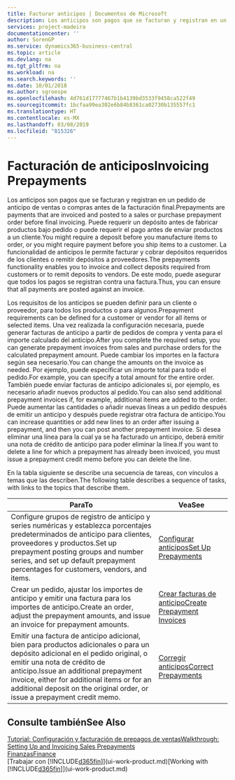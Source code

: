 ```yaml
---
title: Facturar anticipos | Documentos de Microsoft
description: Los anticipos son pagos que se facturan y registran en un pedido de anticipo de ventas o compras antes de la facturación final. Puede requerir un depósito antes de fabricar productos bajo pedido o puede requerir el pago antes de enviar productos a un cliente. La funcionalidad de anticipos le permite facturar y cobrar depósitos requeridos de los clientes o remitir depósitos a proveedores. De este modo, puede asegurar que todos los pagos se registran contra una factura.
services: project-madeira
documentationcenter: ''
author: SorenGP
ms.service: dynamics365-business-central
ms.topic: article
ms.devlang: na
ms.tgt_pltfrm: na
ms.workload: na
ms.search.keywords: ''
ms.date: 10/01/2018
ms.author: sgroespe
ms.openlocfilehash: 4d761d17777467b1b4139bd3533f9458ca522f49
ms.sourcegitcommit: 1bcfaa99ea302e6b84b8361ca02730b135557fc1
ms.translationtype: HT
ms.contentlocale: es-MX
ms.lasthandoff: 03/08/2019
ms.locfileid: "815326"
---
```

# <a name="invoicing-prepayments"></a><span data-ttu-id="067c0-106">Facturación de anticipos</span><span class="sxs-lookup"><span data-stu-id="067c0-106">Invoicing Prepayments</span></span>
<span data-ttu-id="067c0-107">Los anticipos son pagos que se facturan y registran en un pedido de anticipo de ventas o compras antes de la facturación final.</span><span class="sxs-lookup"><span data-stu-id="067c0-107">Prepayments are payments that are invoiced and posted to a sales or purchase prepayment order before final invoicing.</span></span> <span data-ttu-id="067c0-108">Puede requerir un depósito antes de fabricar productos bajo pedido o puede requerir el pago antes de enviar productos a un cliente.</span><span class="sxs-lookup"><span data-stu-id="067c0-108">You might require a deposit before you manufacture items to order, or you might require payment before you ship items to a customer.</span></span> <span data-ttu-id="067c0-109">La funcionalidad de anticipos le permite facturar y cobrar depósitos requeridos de los clientes o remitir depósitos a proveedores.</span><span class="sxs-lookup"><span data-stu-id="067c0-109">The prepayments functionality enables you to invoice and collect deposits required from customers or to remit deposits to vendors.</span></span> <span data-ttu-id="067c0-110">De este modo, puede asegurar que todos los pagos se registran contra una factura.</span><span class="sxs-lookup"><span data-stu-id="067c0-110">Thus, you can ensure that all payments are posted against an invoice.</span></span>  

 <span data-ttu-id="067c0-111">Los requisitos de los anticipos se pueden definir para un cliente o proveedor, para todos los productos o para algunos.</span><span class="sxs-lookup"><span data-stu-id="067c0-111">Prepayment requirements can be defined for a customer or vendor for all items or selected items.</span></span> <span data-ttu-id="067c0-112">Una vez realizada la configuración necesaria, puede generar facturas de anticipo a partir de pedidos de compra y venta para el importe calculado del anticipo.</span><span class="sxs-lookup"><span data-stu-id="067c0-112">After you complete the required setup, you can generate prepayment invoices from sales and purchase orders for the calculated prepayment amount.</span></span> <span data-ttu-id="067c0-113">Puede cambiar los importes en la factura según sea necesario.</span><span class="sxs-lookup"><span data-stu-id="067c0-113">You can change the amounts on the invoice as needed.</span></span> <span data-ttu-id="067c0-114">Por ejemplo, puede especificar un importe total para todo el pedido.</span><span class="sxs-lookup"><span data-stu-id="067c0-114">For example, you can specify a total amount for the entire order.</span></span> <span data-ttu-id="067c0-115">También puede enviar facturas de anticipo adicionales si, por ejemplo, es necesario añadir nuevos productos al pedido.</span><span class="sxs-lookup"><span data-stu-id="067c0-115">You can also send additional prepayment invoices if, for example, additional items are added to the order.</span></span> <span data-ttu-id="067c0-116">Puede aumentar las cantidades o añadir nuevas líneas a un pedido después de emitir un anticipo y después puede registrar otra factura de anticipo.</span><span class="sxs-lookup"><span data-stu-id="067c0-116">You can increase quantities or add new lines to an order after issuing a prepayment, and then you can post another prepayment invoice.</span></span> <span data-ttu-id="067c0-117">Si desea eliminar una línea para la cual ya se ha facturado un anticipo, deberá emitir una nota de crédito de anticipo para poder eliminar la línea.</span><span class="sxs-lookup"><span data-stu-id="067c0-117">If you want to delete a line for which a prepayment has already been invoiced, you must issue a prepayment credit memo before you can delete the line.</span></span>  

 <span data-ttu-id="067c0-118">En la tabla siguiente se describe una secuencia de tareas, con vínculos a temas que las describen.</span><span class="sxs-lookup"><span data-stu-id="067c0-118">The following table describes a sequence of tasks, with links to the topics that describe them.</span></span>

|<span data-ttu-id="067c0-119">**Para**</span><span class="sxs-lookup"><span data-stu-id="067c0-119">**To**</span></span>|<span data-ttu-id="067c0-120">**Vea**</span><span class="sxs-lookup"><span data-stu-id="067c0-120">**See**</span></span>|  
|------------|-------------|  
|<span data-ttu-id="067c0-121">Configure grupos de registro de anticipo y series numéricas y establezca porcentajes predeterminados de anticipo para clientes, proveedores y productos.</span><span class="sxs-lookup"><span data-stu-id="067c0-121">Set up prepayment posting groups and number series, and set up default prepayment percentages for customers, vendors, and items.</span></span>|[<span data-ttu-id="067c0-122">Configurar anticipos</span><span class="sxs-lookup"><span data-stu-id="067c0-122">Set Up Prepayments</span></span>](finance-set-up-prepayments.md)|
|<span data-ttu-id="067c0-123">Crear un pedido, ajustar los importes de anticipo y emitir una factura para los importes de anticipo.</span><span class="sxs-lookup"><span data-stu-id="067c0-123">Create an order, adjust the prepayment amounts, and issue an invoice for prepayment amounts.</span></span>|[<span data-ttu-id="067c0-124">Crear facturas de anticipo</span><span class="sxs-lookup"><span data-stu-id="067c0-124">Create Prepayment Invoices</span></span>](finance-how-to-create-prepayment-invoices.md)|  
|<span data-ttu-id="067c0-125">Emitir una factura de anticipo adicional, bien para productos adicionales o para un depósito adicional en el pedido original, o emitir una nota de crédito de anticipo.</span><span class="sxs-lookup"><span data-stu-id="067c0-125">Issue an additional prepayment invoice, either for additional items or for an additional deposit on the original order, or issue a prepayment credit memo.</span></span>|[<span data-ttu-id="067c0-126">Corregir anticipos</span><span class="sxs-lookup"><span data-stu-id="067c0-126">Correct Prepayments</span></span>](finance-how-to-correct-prepayments.md)|  

## <a name="see-also"></a><span data-ttu-id="067c0-127">Consulte también</span><span class="sxs-lookup"><span data-stu-id="067c0-127">See Also</span></span>  
[<span data-ttu-id="067c0-128">Tutorial: Configuración y facturación de prepagos de ventas</span><span class="sxs-lookup"><span data-stu-id="067c0-128">Walkthrough: Setting Up and Invoicing Sales Prepayments</span></span>](walkthrough-setting-up-and-invoicing-sales-prepayments.md)  
[<span data-ttu-id="067c0-129">Finanzas</span><span class="sxs-lookup"><span data-stu-id="067c0-129">Finance</span></span>](finance.md)  
<span data-ttu-id="067c0-130">[Trabajar con [!INCLUDE[d365fin](includes/d365fin_md.md)]](ui-work-product.md)</span><span class="sxs-lookup"><span data-stu-id="067c0-130">[Working with [!INCLUDE[d365fin](includes/d365fin_md.md)]](ui-work-product.md)</span></span>
